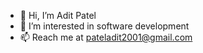 - 👋 Hi, I’m Adit Patel
- 👀 I’m interested in software development
- 📫 Reach me at pateladit2001@gmail.com

<!---
aditpatel01/aditpatel01 is a ✨ special ✨ repository because its `README.md` (this file) appears on your GitHub profile.
You can click the Preview link to take a look at your changes.
--->
